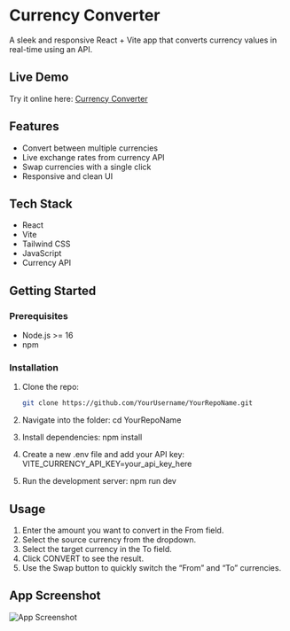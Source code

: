 # Currency Converter

A sleek and responsive React + Vite app that converts currency values in real-time using an API.

## Live Demo
Try it online here: [Currency Converter](https://my-currency-converter-xi.vercel.app/)

## Features
- Convert between multiple currencies
- Live exchange rates from currency API
- Swap currencies with a single click
- Responsive and clean UI

## Tech Stack
- React
- Vite
- Tailwind CSS
- JavaScript
- Currency API

## Getting Started

### Prerequisites
- Node.js >= 16
- npm

### Installation
1. Clone the repo:
   ```bash
   git clone https://github.com/YourUsername/YourRepoName.git

2. Navigate into the folder:
    cd YourRepoName

3. Install dependencies:
    npm install

4. Create a new .env file and add your API key:
   VITE_CURRENCY_API_KEY=your_api_key_here

5. Run the development server:
    npm run dev

## Usage
1. Enter the amount you want to convert in the From field.
2. Select the source currency from the dropdown.
3. Select the target currency in the To field.
4. Click CONVERT to see the result.
5. Use the Swap button to quickly switch the “From” and “To” currencies.

## App Screenshot
![App Screenshot](src/assets/screenshot.png)
